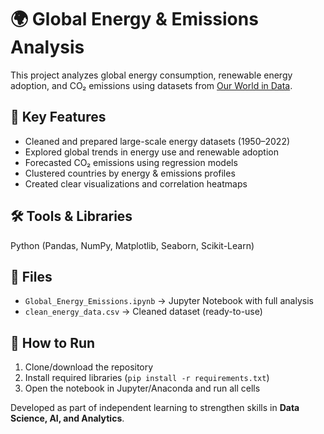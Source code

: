 # 🌍 Global Energy & Emissions Analysis  

This project analyzes global energy consumption, renewable energy adoption, and CO₂ emissions using datasets from [Our World in Data](https://ourworldindata.org/energy).  

## 🔹 Key Features  
- Cleaned and prepared large-scale energy datasets (1950–2022)  
- Explored global trends in energy use and renewable adoption  
- Forecasted CO₂ emissions using regression models  
- Clustered countries by energy & emissions profiles  
- Created clear visualizations and correlation heatmaps  

## 🛠️ Tools & Libraries  
Python (Pandas, NumPy, Matplotlib, Seaborn, Scikit-Learn)  

## 📂 Files  
- `Global_Energy_Emissions.ipynb` → Jupyter Notebook with full analysis  
- `clean_energy_data.csv` → Cleaned dataset (ready-to-use)  

## 🚀 How to Run  
1. Clone/download the repository  
2. Install required libraries (`pip install -r requirements.txt`)  
3. Open the notebook in Jupyter/Anaconda and run all cells  

Developed as part of independent learning to strengthen skills in **Data Science, AI, and Analytics**.  

